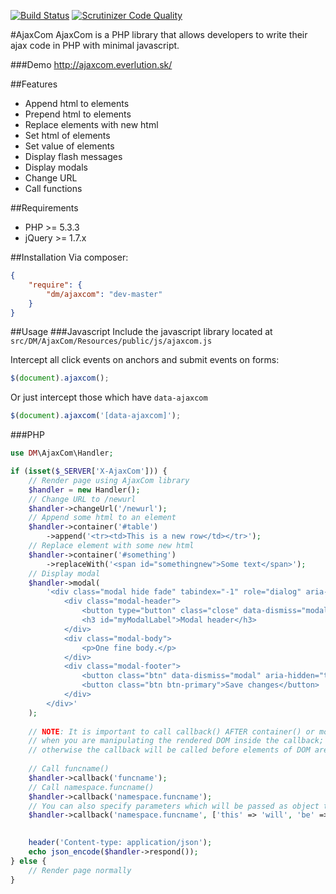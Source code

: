 [![Build Status](https://scrutinizer-ci.com/g/everlutionsk/AjaxCom/badges/build.png?b=master)](https://scrutinizer-ci.com/g/everlutionsk/AjaxCom/build-status/master)
[![Scrutinizer Code Quality](https://scrutinizer-ci.com/g/everlutionsk/AjaxCom/badges/quality-score.png?b=master)](https://scrutinizer-ci.com/g/everlutionsk/AjaxCom/?branch=master)

#AjaxCom
AjaxCom is a PHP library that allows developers to write their ajax code in PHP with minimal javascript.

###Demo
http://ajaxcom.everlution.sk/

##Features
- Append html to elements
- Prepend html to elements
- Replace elements with new html
- Set html of elements
- Set value of elements
- Display flash messages
- Display modals
- Change URL
- Call functions

##Requirements
- PHP >= 5.3.3
- jQuery >= 1.7.x

##Installation 
Via composer:

``` json
{
    "require": {
        "dm/ajaxcom": "dev-master"
    }
}
```

##Usage
###Javascript
Include the javascript library located at `src/DM/AjaxCom/Resources/public/js/ajaxcom.js`

Intercept all click events on anchors and submit events on forms:
``` javascript
$(document).ajaxcom();
```

Or just intercept those which have `data-ajaxcom`
``` javascript
$(document).ajaxcom('[data-ajaxcom]');
```

###PHP
``` php
use DM\AjaxCom\Handler;

if (isset($_SERVER['X-AjaxCom'])) {
    // Render page using AjaxCom library
    $handler = new Handler();
    // Change URL to /newurl
    $handler->changeUrl('/newurl');
    // Append some html to an element
    $handler->container('#table')
        ->append('<tr><td>This is a new row</td></tr>');
    // Replace element with some new html
    $handler->container('#something')
        ->replaceWith('<span id="somethingnew">Some text</span>');
    // Display modal
    $handler->modal(
        '<div class="modal hide fade" tabindex="-1" role="dialog" aria-labelledby="myModalLabel" aria-hidden="true">
            <div class="modal-header">
                <button type="button" class="close" data-dismiss="modal" aria-hidden="true">&times;</button>
                <h3 id="myModalLabel">Modal header</h3>
            </div>
            <div class="modal-body">
                <p>One fine body.</p>
            </div>
            <div class="modal-footer">
                <button class="btn" data-dismiss="modal" aria-hidden="true">Close</button>
                <button class="btn btn-primary">Save changes</button>
            </div>
        </div>'
    );
    
    // NOTE: It is important to call callback() AFTER container() or modal()
    // when you are manipulating the rendered DOM inside the callback;
    // otherwise the callback will be called before elements of DOM are loaded
    
    // Call funcname()
    $handler->callback('funcname');
    // Call namespace.funcname()
    $handler->callback('namespace.funcname');
    // You can also specify parameters which will be passed as object to the funcion
    $handler->callback('namespace.funcname', ['this' => 'will', 'be' => 'passed', 'as' => 'an object', 'to' => 'the function']);
    

    header('Content-type: application/json');
    echo json_encode($handler->respond());
} else {
    // Render page normally
}
```

